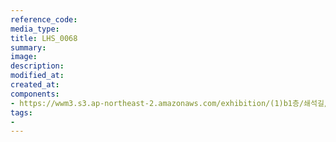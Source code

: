 ```yaml
---
reference_code:
media_type:
title: LHS_0068
summary:
image:
description:
modified_at:
created_at:
components:
- https://wwm3.s3.ap-northeast-2.amazonaws.com/exhibition/(1)b1층/쇄석길/LHS_0068.jpg
tags:
-
---
```


